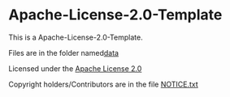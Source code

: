 # Apache-License-2.0-Template
This is a Apache-License-2.0-Template.

Files are in the folder named[data](data)

Licensed under the [Apache License 2.0](LICENSE.txt)

Copyright holders/Contributors are in the file [NOTICE.txt](NOTICE.txt)
